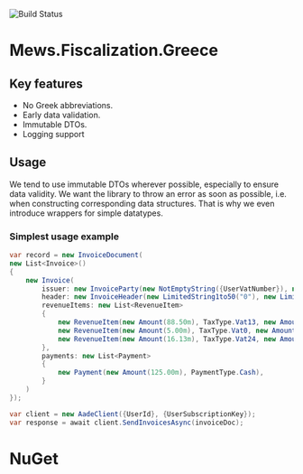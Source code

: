 ![Build Status](https://github.com/MewsSystems/fiscalization-greece/workflows/Build%20and%20test/badge.svg)

# Mews.Fiscalization.Greece

## Key features
- No Greek abbreviations.
- Early data validation.
- Immutable DTOs.
- Logging support

## Usage
We tend to use immutable DTOs wherever possible, especially to ensure data validity.
We want the library to throw an error as soon as possible, i.e. when constructing corresponding data structures.
That is why we even introduce wrappers for simple datatypes.

### Simplest usage example
```csharp
var record = new InvoiceDocument(
new List<Invoice>()
{
    new Invoice(
        issuer: new InvoiceParty(new NotEmptyString({UserVatNumber}), new CountryCode("GR")),
        header: new InvoiceHeader(new LimitedString1to50("0"), new LimitedString1to50("50020"), DateTime.Now, BillType.RetailSalesReceipt, new CurrencyCode("EUR")),
        revenueItems: new List<RevenueItem>
        {
            new RevenueItem(new Amount(88.50m), TaxType.Vat13, new Amount(11.50m), ClassificationType.RetailSalesOfGoodsAndServicesPrivateClientele, ClassificationCategory.ProvisionOfServicesIncome, new PositiveInt(1)),
            new RevenueItem(new Amount(5.00m), TaxType.Vat0, new Amount(0.00m), ClassificationType.RetailSalesOfGoodsAndServicesPrivateClientele, ClassificationCategory.ProductSaleIncome, new PositiveInt(2), VatExemptionType.VatIncludedArticle43),
            new RevenueItem(new Amount(16.13m), TaxType.Vat24, new Amount(3.87m), ClassificationType.RetailSalesOfGoodsAndServicesPrivateClientele, ClassificationCategory.ProductSaleIncome, new PositiveInt(3))
        },
        payments: new List<Payment>
        {
            new Payment(new Amount(125.00m), PaymentType.Cash),
        }
    )
});

var client = new AadeClient({UserId}, {UserSubscriptionKey});
var response = await client.SendInvoicesAsync(invoiceDoc);
```

# NuGet
